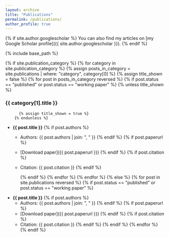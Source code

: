 ```yaml
---
layout: archive
title: "Publications"
permalink: /publications/
author_profile: true
---
```


{% if site.author.googlescholar %}
You can also find my articles on [my Google Scholar profile]({{ site.author.googlescholar }}).
{% endif %}

{% include base_path %}

{% if site.publication_category %}
  {% for category in site.publication_category %}
    {% assign posts_in_category = site.publications | where: "category", category[0] %}
    {% assign title_shown = false %}
    {% for post in posts_in_category reversed %}
      {% if post.status == "published" or post.status == "working paper" %}
        {% unless title_shown %}
### {{ category[1].title }}
          {% assign title_shown = true %}
        {% endunless %}

- **{{ post.title }}**
  {% if post.authors %}
    - Authors: {{ post.authors | join: ", " }}
  {% endif %}
  {% if post.paperurl %}
    - [Download paper]({{ post.paperurl }})
  {% endif %}
  {% if post.citation %}
    - Citation: {{ post.citation }}
  {% endif %}

      {% endif %}
    {% endfor %}
  {% endfor %}
{% else %}
  {% for post in site.publications reversed %}
    {% if post.status == "published" or post.status == "working paper" %}
- **{{ post.title }}**
  {% if post.authors %}
    - Authors: {{ post.authors | join: ", " }}
  {% endif %}
  {% if post.paperurl %}
    - [Download paper]({{ post.paperurl }})
  {% endif %}
  {% if post.citation %}
    - Citation: {{ post.citation }}
  {% endif %}
    {% endif %}
  {% endfor %}
{% endif %}
